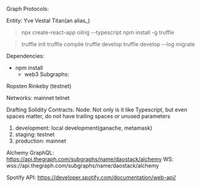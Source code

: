 Graph Protocols:

Entity: Yve Vestal Titan(an alias_)

> npx create-react-app oilrig --typescript
> npm install -g truffle

> truffle init
> truffle compile
> truffle develop
> truffle develop --log
> migrate

Dependencies: 
- npm install
    - web3
Subgraphs:

Ropsten 
Rinkeby (testnet)


Networks: 
mainnet
telnet


Drafting Solidity Contracts:
Node: Not only is it like Typescript, but even spaces matter, do not have trailing spaces or unused parameters

1. development: local development(ganache, metamask)
2. staging: testnet
3. production: mainnet





Alchemy GraphQL: https://api.thegraph.com/subgraphs/name/daostack/alchemy
WS: wss://api.thegraph.com/subgraphs/name/daostack/alchemy



Spotify API:
https://developer.spotify.com/documentation/web-api/